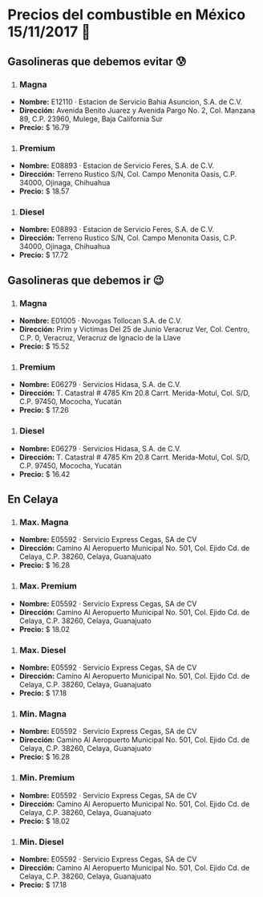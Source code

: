 # Precios del combustible en México 15/11/2017 :car:

## Gasolineras que debemos evitar :cold_sweat:
1. ### Magna
  * **Nombre:** E12110 · Estacion de Servicio Bahia Asuncion, S.A. de C.V.
  * **Dirección:** Avenida Benito Juarez y Avenida Pargo No. 2, Col. Manzana 89, C.P. 23960, Mulege, Baja California Sur
  * **Precio:** $ 16.79

1. ### Premium
  * **Nombre:** E08893 · Estacion de Servicio Feres, S.A. de C.V.
  * **Dirección:** Terreno Rustico S/N, Col. Campo Menonita Oasis, C.P. 34000, Ojinaga, Chihuahua
  * **Precio:** $ 18.57

1. ### Diesel
  * **Nombre:** E08893 · Estacion de Servicio Feres, S.A. de C.V.
  * **Dirección:** Terreno Rustico S/N, Col. Campo Menonita Oasis, C.P. 34000, Ojinaga, Chihuahua
  * **Precio:** $ 17.72


## Gasolineras que debemos ir :wink:
1. ### Magna
  * **Nombre:** E01005 · Novogas Tollocan S.A. de C.V.
  * **Dirección:** Prim y Victimas Del 25 de Junio  Veracruz Ver, Col. Centro, C.P. 0, Veracruz, Veracruz de Ignacio de la Llave
  * **Precio:** $ 15.52

1. ### Premium
  * **Nombre:** E06279 · Servicios Hidasa, S.A. de C.V.
  * **Dirección:** T. Catastral # 4785 Km 20.8 Carrt. Merida-Motul, Col. S/D, C.P. 97450, Mococha, Yucatán
  * **Precio:** $ 17.26

1. ### Diesel
  * **Nombre:** E06279 · Servicios Hidasa, S.A. de C.V.
  * **Dirección:** T. Catastral # 4785 Km 20.8 Carrt. Merida-Motul, Col. S/D, C.P. 97450, Mococha, Yucatán
  * **Precio:** $ 16.42


## En Celaya
1. ### Max. Magna
  * **Nombre:** E05592 · Servicio Express Cegas, SA de CV
  * **Dirección:** Camino Al Aeropuerto Municipal No. 501, Col. Ejido Cd. de Celaya, C.P. 38260, Celaya, Guanajuato
  * **Precio:** $ 16.28

1. ### Max. Premium
  * **Nombre:** E05592 · Servicio Express Cegas, SA de CV
  * **Dirección:** Camino Al Aeropuerto Municipal No. 501, Col. Ejido Cd. de Celaya, C.P. 38260, Celaya, Guanajuato
  * **Precio:** $ 18.02

1. ### Max. Diesel
  * **Nombre:** E05592 · Servicio Express Cegas, SA de CV
  * **Dirección:** Camino Al Aeropuerto Municipal No. 501, Col. Ejido Cd. de Celaya, C.P. 38260, Celaya, Guanajuato
  * **Precio:** $ 17.18
1. ### Min. Magna
  * **Nombre:** E05592 · Servicio Express Cegas, SA de CV
  * **Dirección:** Camino Al Aeropuerto Municipal No. 501, Col. Ejido Cd. de Celaya, C.P. 38260, Celaya, Guanajuato
  * **Precio:** $ 16.28

1. ### Min. Premium
  * **Nombre:** E05592 · Servicio Express Cegas, SA de CV
  * **Dirección:** Camino Al Aeropuerto Municipal No. 501, Col. Ejido Cd. de Celaya, C.P. 38260, Celaya, Guanajuato
  * **Precio:** $ 18.02

1. ### Min. Diesel
  * **Nombre:** E05592 · Servicio Express Cegas, SA de CV
  * **Dirección:** Camino Al Aeropuerto Municipal No. 501, Col. Ejido Cd. de Celaya, C.P. 38260, Celaya, Guanajuato
  * **Precio:** $ 17.18